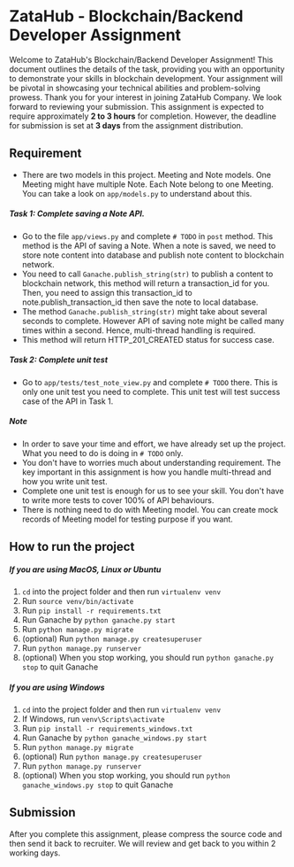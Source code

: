 # ZataHub - Blockchain/Backend Developer Assignment

Welcome to ZataHub's Blockchain/Backend Developer Assignment! This document outlines the details of the task, providing you with an opportunity to demonstrate your skills in blockchain development. Your assignment will be pivotal in showcasing your technical abilities and problem-solving prowess. Thank you for your interest in joining ZataHub Company. We look forward to reviewing your submission.
This assignment is expected to require approximately **2 to 3 hours** for completion. However, the deadline for submission is set at **3 days** from the assignment distribution.

## Requirement

- There are two models in this project. Meeting and Note models. One Meeting might have multiple Note. Each Note belong to one Meeting. You can take a look on `app/models.py` to understand about this.

##### Task 1: Complete saving a Note API.

- Go to the file `app/views.py` and complete `# TODO` in `post` method. This method is the API of saving a Note. When a note is saved, we need to store note content into database and publish note content to blockchain network.
- You need to call `Ganache.publish_string(str)` to publish a content to blockchain network, this method will return a transaction_id for you. Then, you need to assign this transaction_id to note.publish_transaction_id then save the note to local database.
- The method `Ganache.publish_string(str)` might take about several seconds to complete. However API of saving note might be called many times within a second. Hence, multi-thread handling is required.
- This method will return HTTP_201_CREATED status for success case.

##### Task 2: Complete unit test

- Go to `app/tests/test_note_view.py` and complete `# TODO` there. This is only one unit test you need to complete. This unit test will test success case of the API in Task 1.

##### Note

- In order to save your time and effort, we have already set up the project. What you need to do is doing in `# TODO` only.
- You don't have to worries much about understanding requirement. The key important in this assignment is how you handle multi-thread and how you write unit test.
- Complete one unit test is enough for us to see your skill. You don't have to write more tests to cover 100% of API behaviours.
- There is nothing need to do with Meeting model. You can create mock records of Meeting model for testing purpose if you want.

## How to run the project

##### If you are using MacOS, Linux or Ubuntu

1. `cd` into the project folder and then run `virtualenv venv`
2. Run `source venv/bin/activate`
3. Run `pip install -r requirements.txt`
4. Run Ganache by `python ganache.py start`
5. Run `python manage.py migrate`
6. (optional) Run `python manage.py createsuperuser`
7. Run `python manage.py runserver`
8. (optional) When you stop working, you should run `python ganache.py stop` to quit Ganache

##### If you are using Windows

1. `cd` into the project folder and then run `virtualenv venv`
2. If Windows, run `venv\Scripts\activate`
3. Run `pip install -r requirements_windows.txt`
4. Run Ganache by `python ganache_windows.py start`
5. Run `python manage.py migrate`
6. (optional) Run `python manage.py createsuperuser`
7. Run `python manage.py runserver`
8. (optional) When you stop working, you should run `python ganache_windows.py stop` to quit Ganache

## Submission

After you complete this assignment, please compress the source code and then send it back to recruiter. We will review and get back to you within 2 working days.
